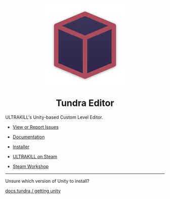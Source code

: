 
<p align="center">
  <img src="https://github.com/Tundra-Editor/.github/raw/main/profile/tundra_logo_new.png" alt="Tundra logo big" width=256 align="center" />
  <h1 align="center">Tundra Editor</h1>
</p>

ULTRAKILL's Unity-based Custom Level Editor.

- [View or Report Issues](https://github.com/Tundra-Editor/Issues/issues)

- [Documentation](https://docs.tundra.pitr.dev/)

- [Installer](https://github.com/Tundra-Editor/Installer)

- [ULTRAKILL on Steam](http://devilmayquake.com)

- [Steam Workshop](https://steamcommunity.com/app/1229490/workshop/)

---

Unsure which version of Unity to install?

[docs.tundra / getting unity](https://docs.tundra.pitr.dev/setup/editor-setup#getting-unity)
